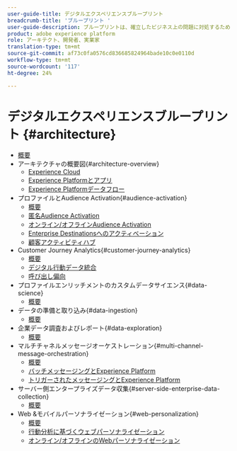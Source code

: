 ```yaml
---
user-guide-title: デジタルエクスペリエンスブループリント
breadcrumb-title: 'ブループリント '
user-guide-description: ブループリントは、確立したビジネス上の問題に対処するための繰り返し可能な実装で、アーキテクチャ図、技術上の考慮事項、関連ドキュメントへのリンクが含まれます。
product: adobe experience platform
role: アーキテクト、開発者、実業家
translation-type: tm+mt
source-git-commit: af73c0fa0576cd836685824964bade10c0e0110d
workflow-type: tm+mt
source-wordcount: '117'
ht-degree: 24%

---
```


# デジタルエクスペリエンスブループリント {#architecture}

+ [概要](/help/blueprints/overview.md)
+ アーキテクチャの概要図{#architecture-overview}
   + [Experience Cloud](/help/blueprints/experience-platform/experience-cloud.md)
   + [Experience Platformとアプリ](/help/blueprints/experience-platform/platform-applications.md)
   + [Experience Platformデータフロー](/help/blueprints/experience-platform/platform-data-flow.md)
+ プロファイルとAudience Activation{#audience-activation}
   + [概要](/help/blueprints/audience-activation/overview.md)
   + [匿名Audience Activation](/help/blueprints/audience-activation/anonymous.md)
   + [オンライン/オフラインAudience Activation](/help/blueprints/audience-activation/online-offline.md)
   + [Enterprise Destinationsへのアクティベーション](/help/blueprints/audience-activation/enterprise-destinations.md)
   + [顧客アクティビティハブ](/help/blueprints/audience-activation/customer-activity.md)
+ Customer Journey Analytics{#customer-journey-analytics}
   + [概要](/help/blueprints/customer-journey-analytics/overview.md)
   + [デジタル行動データ統合](/help/blueprints/customer-journey-analytics/digital-behavioral-data-consolidation.md)
   + [呼び出し偏向](/help/blueprints/customer-journey-analytics/call-deflect.md)
+ プロファイルエンリッチメントのカスタムデータサイエンス{#data-science}
   + [概要](/help/blueprints/data-science/overview.md)
+ データの準備と取り込み{#data-ingestion}
   + [概要](/help/blueprints/data-ingestion/overview.md)
+ 企業データ調査およびレポート{#data-exploration}
   + [概要](/help/blueprints/data-exploration/overview.md)
+ マルチチャネルメッセージオーケストレーション{#multi-channel-message-orchestration}
   + [概要](/help/blueprints/multi-channel-message-orchestration/overview.md)
   + [バッチメッセージングとExperience Platform](/help/blueprints/multi-channel-message-orchestration/batch-messaging.md)
   + [トリガーされたメッセージングとExperience Platform](/help/blueprints/multi-channel-message-orchestration/triggered-messaging.md)
+ サーバー側エンタープライズデータ収集{#server-side-enterprise-data-collection}
   + [概要](/help/blueprints/server-side-enterprise-data-collection/overview.md)
+ Web &amp;モバイルパーソナライゼーション{#web-personalization}
   + [概要](/help/blueprints/web-personalization/overview.md)
   + [行動分析に基づくウェブパーソナライゼーション](/help/blueprints/web-personalization/behavioral.md)
   + [オンライン/オフラインのWebパーソナライゼーション](/help/blueprints/web-personalization/online-offline.md)

